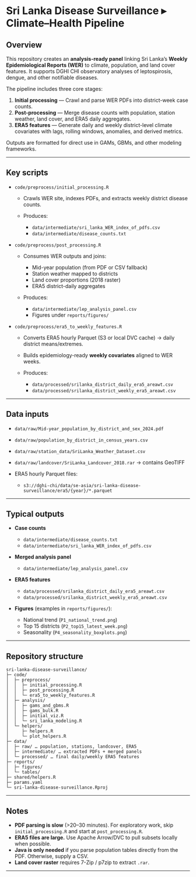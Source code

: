 # Sri Lanka Disease Surveillance ▸ Climate–Health Pipeline

## Overview

This repository creates an **analysis-ready panel** linking Sri Lanka’s **Weekly Epidemiological Reports (WER)** to climate, population, and land cover features. It supports DGHI CHI observatory analyses of leptospirosis, dengue, and other notifiable diseases.

The pipeline includes three core stages:

1. **Initial processing** — Crawl and parse WER PDFs into district-week case counts.
2. **Post-processing** — Merge disease counts with population, station weather, land cover, and ERA5 daily aggregates.
3. **ERA5 features** — Generate daily and weekly district-level climate covariates with lags, rolling windows, anomalies, and derived metrics.

Outputs are formatted for direct use in GAMs, GBMs, and other modeling frameworks.

---

## Key scripts

* `code/preprocess/initial_processing.R`

  * Crawls WER site, indexes PDFs, and extracts weekly district disease counts.
  * Produces:

    * `data/intermediate/sri_lanka_WER_index_of_pdfs.csv`
    * `data/intermediate/disease_counts.txt`

* `code/preprocess/post_processing.R`

  * Consumes WER outputs and joins:

    * Mid-year population (from PDF or CSV fallback)
    * Station weather mapped to districts
    * Land cover proportions (2018 raster)
    * ERA5 district-daily aggregates
  * Produces:

    * `data/intermediate/lep_analysis_panel.csv`
    * Figures under `reports/figures/`

* `code/preprocess/era5_to_weekly_features.R`

  * Converts ERA5 hourly Parquet (S3 or local DVC cache) → daily district means/extremes.
  * Builds epidemiology-ready **weekly covariates** aligned to WER weeks.
  * Produces:

    * `data/processed/srilanka_district_daily_era5_areawt.csv`
    * `data/processed/srilanka_district_weekly_era5_areawt.csv`

---

## Data inputs

* `data/raw/Mid-year_population_by_district_and_sex_2024.pdf`
* `data/raw/population_by_district_in_census_years.csv`
* `data/raw/station_data/SriLanka_Weather_Dataset.csv`
* `data/raw/landcover/SriLanka_Landcover_2018.rar` → contains GeoTIFF
* ERA5 hourly Parquet files:

  * `s3://dghi-chi/data/se-asia/sri-lanka-disease-surveillance/era5/{year}/*.parquet`

---

## Typical outputs

* **Case counts**

  * `data/intermediate/disease_counts.txt`
  * `data/intermediate/sri_lanka_WER_index_of_pdfs.csv`

* **Merged analysis panel**

  * `data/intermediate/lep_analysis_panel.csv`

* **ERA5 features**

  * `data/processed/srilanka_district_daily_era5_areawt.csv`
  * `data/processed/srilanka_district_weekly_era5_areawt.csv`

* **Figures** (examples in `reports/figures/`):

  * National trend (`P1_national_trend.png`)
  * Top 15 districts (`P2_top15_latest_week.png`)
  * Seasonality (`P4_seasonality_boxplots.png`)

---

## Repository structure

```
sri-lanka-disease-surveillance/
├─ code/
│  ├─ preprocess/
│  │  ├─ initial_processing.R
│  │  ├─ post_processing.R
│  │  └─ era5_to_weekly_features.R
│  ├─ analysis/
│  │  ├─ gams_and_gbms.R
│  │  ├─ gams_bulk.R
│  │  ├─ initial_viz.R
│  │  └─ sri_lanka_modeling.R
│  └─ helpers/
│     ├─ helpers.R
│     └─ plot_helpers.R
├─ data/
│  ├─ raw/ … population, stations, landcover, ERA5
│  ├─ intermediate/ … extracted PDFs + merged panels
│  └─ processed/ … final daily/weekly ERA5 features
├─ reports/
│  ├─ figures/
│  └─ tables/
├─ shared/helpers.R
├─ params.yaml
└─ sri-lanka-disease-surveillance.Rproj
```

---

## Notes

* **PDF parsing is slow** (>20–30 minutes). For exploratory work, skip `initial_processing.R` and start at `post_processing.R`.
* **ERA5 files are large.** Use Apache Arrow/DVC to pull subsets locally when possible.
* **Java is only needed** if you parse population tables directly from the PDF. Otherwise, supply a CSV.
* **Land cover raster** requires 7-Zip / p7zip to extract `.rar`.

---
